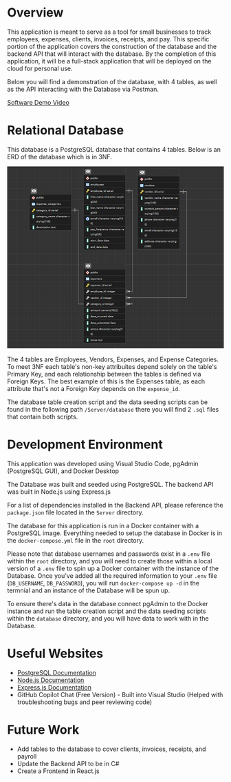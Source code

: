 # Overview
This application is meant to serve as a tool for small businesses to track employees, expenses, clients, invoices, receipts, and pay. This specific portion of the application covers the construction of the database and the backend API that will interact with the database. By the completion of this application, it will be a full-stack application that will be deployed on the cloud for personal use. 

Below you will find a demonstration of the database, with 4 tables, as well as the API interacting with the Database via Postman.

[Software Demo Video](https://youtu.be/Hyo2Tvu44Rw)

# Relational Database

This database is a PostgreSQL database that contains 4 tables. Below is an ERD of the database which is in 3NF. 

![ExpenseManagerServiceERD](ExpenseManagerServiceERD.png)

The 4 tables are Employees, Vendors, Expenses, and Expense Categories. To meet 3NF each table's non-key attribuites depend solely on the table's Primary Key, and each relationship between the tables is defined via Foreign Keys. The best example of this is the Expenses table, as each attribute that's not a Foreign Key depends on the `expense_id`. 

The database table creation script and the data seeding scripts can be found in the following path `/Server/database` there you will find 2 `.sql` files that contain both scripts.

# Development Environment

This application was developed using Visual Studio Code, pgAdmin (PostgreSQL GUI), and Docker Desktop

The Database was built and seeded using PostgreSQL. The backend API was built in Node.js using Express.js 

For a list of dependencies installed in the Backend API, please reference the `package.json` file located in the `Server` directory.

The database for this application is run in a Docker container with a PostgreSQL image. Everything needed to setup the database in Docker is in the `docker-compose.yml` file in the `root` directory. 

Please note that database usernames and passwords exist in a `.env` file within the `root` directory, and you will need to create those within a local version of a `.env` file to spin up a Docker container with the instance of the Database. Once you've added all the required information to your `.env` file (`DB_USERNAME`, `DB_PASSWORD`), you will run `docker-compose up -d` in the termnial and an instance of the Database will be spun up. 

To ensure there's data in the database connect pgAdmin to the Docker instance and run the table creation script and the data seeding scripts within the `database` directory, and you will have data to work with in the Database. 

# Useful Websites

- [PostgreSQL Documentation](https://www.postgresql.org/docs/current/index.html)
- [Node.js Documentation](https://nodejs.org/docs/latest/api/)
- [Express.js Documentation](https://expressjs.com/)
- GitHub Copilot Chat (Free Version) - Built into Visual Studio (Helped with troubleshooting bugs and peer reviewing code)

# Future Work

- Add tables to the database to cover clients, invoices, receipts, and payroll
- Update the Backend API to be in C#
- Create a Frontend in React.js